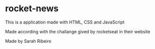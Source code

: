 # rocket-news

This is a application made with HTML, CSS and JavaScript

Made according with the challange gived by rocketseat in their website

Made by Sarah Ribeiro
